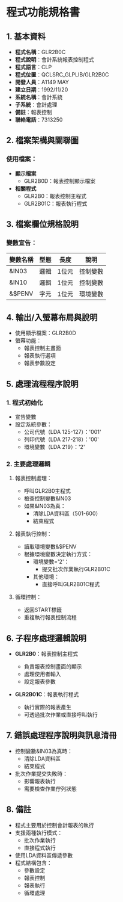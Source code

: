 # 程式功能規格書

## 1. 基本資料
- **程式名稱**：GLR2B0C
- **程式說明**：會計系統報表控制程式
- **程式語言**：CLP
- **程式位置**：QCLSRC_GLPLIB/GLR2B0C
- **開發人員**：A1149 MAY
- **建立日期**：1992/11/20
- **系統名稱**：會計系統
- **子系統**：會計處理
- **備註**：報表控制
- **聯絡電話**：7313250

## 2. 檔案架構與關聯圖
### 使用檔案：
- **顯示檔案**
  - GLR2B0D：報表控制顯示檔案
- **相關程式**
  - GLR2B0：報表控制主程式
  - GLR2B01C：報表執行程式

## 3. 檔案欄位規格說明
### 變數宣告：
| 變數名稱 | 型態 | 長度 | 說明 |
|---------|------|------|------|
| &IN03 | 邏輯 | 1位元 | 控制變數 |
| &IN10 | 邏輯 | 1位元 | 控制變數 |
| &$PENV | 字元 | 1位元 | 環境變數 |

## 4. 輸出/入螢幕布局與說明
- 使用顯示檔案：GLR2B0D
- 螢幕功能：
  * 報表控制主畫面
  * 報表執行選項
  * 報表參數設定

## 5. 處理流程程序說明
### 1. 程式初始化
- 宣告變數
- 設定系統參數：
  * 公司代號（LDA 125-127）：'001'
  * 列印代號（LDA 217-218）：'00'
  * 環境變數（LDA 219）：'2'

### 2. 主要處理邏輯
1. 報表控制處理：
   - 呼叫GLR2B0主程式
   - 檢查控制變數&IN03
   - 如果&IN03為真：
     * 清除LDA資料區（501-600）
     * 結束程式

2. 報表執行控制：
   - 讀取環境變數&$PENV
   - 根據環境變數決定執行方式：
     * 環境變數='2'：
       - 提交批次作業執行GLR2B01C
     * 其他環境：
       - 直接呼叫GLR2B01C程式

3. 循環控制：
   - 返回START標籤
   - 重複執行報表控制流程

## 6. 子程序處理邏輯說明
- **GLR2B0**：報表控制主程式
  * 負責報表控制畫面的顯示
  * 處理使用者輸入
  * 設定報表參數

- **GLR2B01C**：報表執行程式
  * 執行實際的報表產生
  * 可透過批次作業或直接呼叫執行

## 7. 錯誤處理程序說明與訊息清冊
- 控制變數&IN03為真時：
  * 清除LDA資料區
  * 結束程式
- 批次作業提交失敗時：
  * 影響報表執行
  * 需要檢查作業佇列狀態

## 8. 備註
- 程式主要用於控制會計報表的執行
- 支援兩種執行模式：
  * 批次作業執行
  * 直接程式執行
- 使用LDA資料區傳遞參數
- 程式結構包含：
  * 參數設定
  * 報表控制
  * 報表執行
  * 循環處理 